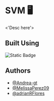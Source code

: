 # SVM 🖥️
<'Desc here'>

## Built Using 
![Static Badge](https://img.shields.io/badge/%20-brightgreen?style=flat&logo=jupyter&logoColor=violet&label=Jupyter&color=violet)

## Authors
- [@Andrea-gt](https://github.com/Andrea-gt)
- [@MelissaPerez09](https://github.com/MelissaPerez09)
- [@adrianRFlores](https://github.com/adrianRFlores)
